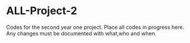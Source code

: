 ALL-Project-2
=============

 Codes for the second year one project.
 Place all codes in progress here.
 Any changes must be documented with what,who and when.
